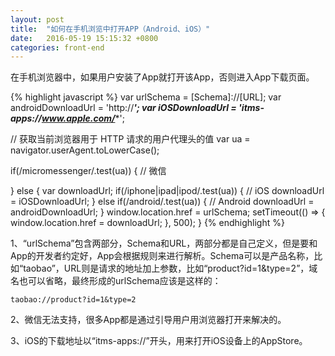 ```yaml
---
layout: post
title:  "如何在手机浏览中打开APP（Android、iOS）"
date:   2016-05-19 15:15:32 +0800
categories: front-end
---
```

在手机浏览器中，如果用户安装了App就打开该App，否则进入App下载页面。

{% highlight javascript %}
var urlSchema = [Schema]://[URL];
var androidDownloadUrl = 'http://***';
var iOSDownloadUrl = 'itms-apps://www.apple.com/****';

// 获取当前浏览器用于 HTTP 请求的用户代理头的值
var ua = navigator.userAgent.toLowerCase();

if(/micromessenger/.test(ua)) {
  // 微信

} else {
  var downloadUrl;
  if(/iphone|ipad|ipod/.test(ua)) {
    // iOS
    downloadUrl = iOSDownloadUrl;
  } else if(/android/.test(ua)) {
    // Android
    downloadUrl = androidDownloadUrl;
  }
  window.location.href = urlSchema;
  setTimeout(() => {
    window.location.href = downloadUrl;
  }, 500);
}
{% endhighlight %}

1、“urlSchema”包含两部分，Schema和URL，两部分都是自己定义，但是要和App的开发者约定好，App会根据规则来进行解析。Schema可以是产品名称，比如“taobao”，URL则是请求的地址加上参数，比如“product?id=1&type=2”，域名也可以省略，最终形成的urlSchema应该是这样的：

```
taobao://product?id=1&type=2
```

2、微信无法支持，很多App都是通过引导用户用浏览器打开来解决的。

3、iOS的下载地址以“itms-apps://”开头，用来打开iOS设备上的AppStore。

<!-- 4、setTimeout的时间本来设置的是500ms，在Android设备上没有问题，但是在iOS设备上会在打开APP之前跳转到AppStore，导致无法打开APP，把时间延长到1500ms，可以解决该问题。 -->